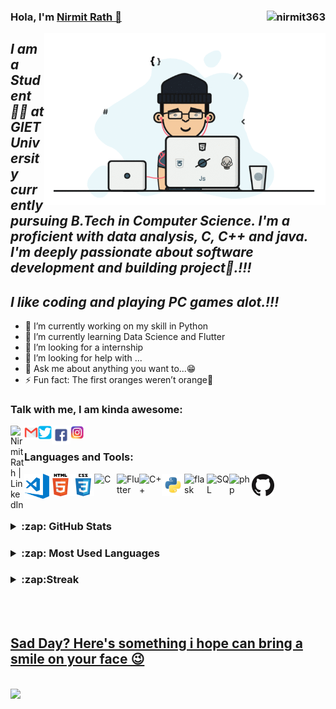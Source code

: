 ### Hola, I'm <a href="https://github.com/nirmit363">Nirmit Rath 👋</a><img align="right" src="https://komarev.com/ghpvc/?username=nirmit363&label=Profile%20views&color=ab8809&style=flat" alt="nirmit363" float="right"/>
 <img align="right" alt="GIF" src="https://github.com/nirmit363/nirmit363/blob/main/tenor.gif" width="450" height="275" />
 


## **_I am a Student👨‍🎓 at GIET University currently pursuing B.Tech in Computer Science. I'm a proficient with data analysis, C, C++ and java. I'm deeply passionate about software development and building project💪.!!!_**
## **_I like coding and playing PC games alot.!!!_**


- 🔭 I’m currently working on my skill in Python
- 🌱 I’m currently learning Data Science and Flutter
- 👯 I’m looking for a internship
- 🤔 I’m looking for help with ...
- 💬 Ask me about anything you want to...😁
- ⚡ Fun fact: The first oranges weren’t orange🍊



### Talk with me, I am kinda awesome:
[<img align="left" alt="Nirmit Rath | LinkedIn" width="22px" src="https://cdn.jsdelivr.net/npm/simple-icons@v3/icons/linkedin.svg" />](https://www.linkedin.com/in/nirmit-rath-977a00193/)
<a href="mailto:nirmit363@gmail.com"><img align="left" alt="Nirmit Rath | Mail Id" width="22px" src="https://github.com/nirmit363/nirmit363/blob/main/112-gmail_email_mail-512.png" /></a>
<a href="https://twitter.com/NirmitRath"><img align="left" alt="Nirmit Rath | Twitter" width="22px" src="https://github.com/nirmit363/nirmit363/blob/main/Twitter5.png" /></a>
<a href="https://www.facebook.com/nirmit.rath/"><img align="left" alt="Nirmit Rath | Mail Id" width="30px" src="https://github.com/nirmit363/nirmit363/blob/main/fb.png" /></a>
<a href="https://www.instagram.com/nirmit_rath/"><img align="left" alt="Nirmit Rath | Mail Id" width="22px" src="https://github.com/nirmit363/nirmit363/blob/main/insta.png" /></a>


<br />



### Languages and Tools:

<img align="left" alt="Visual Studio Code" width="40px" src="https://github.com/nirmit363/nirmit363/blob/main/vs.png" />
<img align="left" alt="HTML5" width="36px" src="https://raw.githubusercontent.com/github/explore/80688e429a7d4ef2fca1e82350fe8e3517d3494d/topics/html/html.png" />
<img align="left" alt="CSS3" width="36px" src="https://raw.githubusercontent.com/github/explore/80688e429a7d4ef2fca1e82350fe8e3517d3494d/topics/css/css.png" />
<img align="left" alt="C" width="36px" src="https://cdn.svgporn.com/logos/c.svg" />
<img align="left" alt="Flutter" width="36px" src="https://cdn.svgporn.com/logos/flutter.svg" />
<img align="left" alt="C++" width="36px" src="https://cdn.svgporn.com/logos/c-plusplus.svg" />
<img align="left" alt="python" width="36px" src="https://raw.githubusercontent.com/github/explore/80688e429a7d4ef2fca1e82350fe8e3517d3494d/topics/python/python.png" />
<img align="left" alt="flask" width="36px" src="https://cdn.svgporn.com/logos/flask.svg" />
<img align="left" alt="SQL" width="36px" src="https://cdn.svgporn.com/logos/mysql.svg" />
<img align="left" alt="php" width="36px" src="https://cdn.svgporn.com/logos/php.svg" />
<img align="left" alt="GitHub" width="36px" src="https://raw.githubusercontent.com/github/explore/78df643247d429f6cc873026c0622819ad797942/topics/github/github.png" />

<br/>
<br/>
<br/>



<h3><details>
  <summary>:zap: GitHub Stats</summary>
  <br/>
  <img align="center" alt="Nirmit's GitHub Stats" src="https://github-readme-stats.vercel.app/api?username=nirmit363&show_icons=true&hide_border=true&theme=vision-friendly-dark" />
 
 </details></h3>
 
<h3><details>
  <summary>:zap: Most Used Languages</summary>
  <br/>
  <img align="center" alt="Nirmit's GitHub Top Languages" src="https://github-readme-stats.vercel.app/api/top-langs/?username=nirmit363&hide_border=true&theme=vision-friendly-dark" />

</details></h3>
 <h3><details>
 <summary>:zap:Streak</summary>
 <br/>
 <img align="center" src="https://github-readme-streak-stats.herokuapp.com/?user=nirmit363&hide_border=true&theme=vision-friendly-dark" alt="nirmit363" />

  </details></h3>

 


[linkedin]: https://www.linkedin.com/in/nirmit-rath-977a00193/

<br/>
<br/>

##  <a href="https://camo.githubusercontent.com/727b46e1d3fa1dc9460d1f7a8c4f4fb8a5523029a3389abf818bc1f95430b4ac/68747470733a2f2f726561646d652d6a6f6b65732e76657263656c2e6170702f617069">Sad Day? Here's something i hope can bring a smile on your face 😉 </a>
<br/>
<img align="left" src="https://camo.githubusercontent.com/727b46e1d3fa1dc9460d1f7a8c4f4fb8a5523029a3389abf818bc1f95430b4ac/68747470733a2f2f726561646d652d6a6f6b65732e76657263656c2e6170702f617069" float="right"/>


